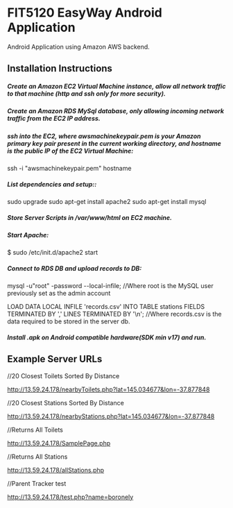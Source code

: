 # FIT5120 EasyWay Android Application

Android Application using Amazon AWS backend.

## Installation Instructions

##### Create an Amazon EC2 Virtual Machine instance, allow all network traffic to that machine (http and ssh only for more security).

##### Create an Amazon RDS MySql database, only allowing incoming network traffic from the EC2 IP address.


##### ssh into the EC2, where awsmachinekeypair.pem is your Amazon primary key pair present in the current working directory, and hostname is the public IP of the EC2 Virtual Machine:
  ssh -i "awsmachinekeypair.pem" hostname
 


##### List dependencies and setup::
  sudo upgrade
  sudo apt-get install apache2
  sudo apt-get install mysql
  
  
##### Store Server Scripts in /var/www/html on EC2 machine.


##### Start Apache:

  $ sudo /etc/init.d/apache2 start
 
 
##### Connect to RDS DB and upload records to DB:

   mysql -u"root" -password --local-infile; //Where root is the MySQL user previously set as the admin account
   
   LOAD DATA LOCAL INFILE 'records.csv' INTO TABLE stations FIELDS TERMINATED BY ',' LINES TERMINATED BY '\n'; //Where records.csv is the data required to be stored in the server db.
   
   
##### Install .apk on Android compatible hardware(SDK min v17) and run.




## Example Server URLs

//20 Closest Toilets Sorted By Distance

http://13.59.24.178/nearbyToilets.php?lat=145.034677&lon=-37.877848

//20 Closest Stations Sorted By Distance

http://13.59.24.178/nearbyStations.php?lat=145.034677&lon=-37.877848

//Returns All Toilets

http://13.59.24.178/SamplePage.php

//Returns All Stations

http://13.59.24.178/allStations.php

//Parent Tracker test

http://13.59.24.178/test.php?name=boronely
